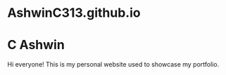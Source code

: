 # AshwinC313.github.io

# C Ashwin

Hi everyone! This is my personal website used to showcase my portfolio.
